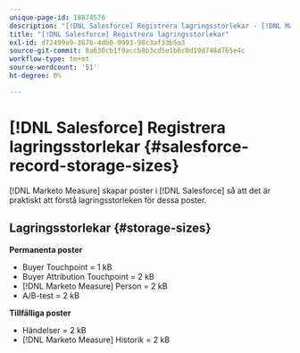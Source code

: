 ```yaml
---
unique-page-id: 18874576
description: "[!DNL Salesforce] Registrera lagringsstorlekar - [!DNL Marketo Measure] - Produktdokumentation"
title: "[!DNL Salesforce] Registrera lagringsstorlekar"
exl-id: d72499a9-3678-4db0-9993-98c3af33b5a3
source-git-commit: 8a630cb1f9accb8b3cd5e1b6c0d19d748d765e4c
workflow-type: tm+mt
source-wordcount: '51'
ht-degree: 0%

---
```


# [!DNL Salesforce] Registrera lagringsstorlekar {#salesforce-record-storage-sizes}

[!DNL Marketo Measure] skapar poster i [!DNL Salesforce] så att det är praktiskt att förstå lagringsstorleken för dessa poster.

## Lagringsstorlekar {#storage-sizes}

**Permanenta poster**

* Buyer Touchpoint = 1 kB
* Buyer Attribution Touchpoint = 2 kB
* [!DNL Marketo Measure] Person = 2 kB
* A/B-test = 2 kB

**Tillfälliga poster**

* Händelser = 2 kB
* [!DNL Marketo Measure] Historik = 2 kB
